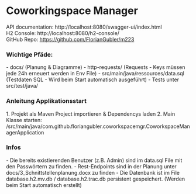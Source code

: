 # Coworkingspace Manager

API documentation: http://localhost:8080/swagger-ui/index.html  
H2 Console: http://localhost:8080/h2-console/  
GitHub Repo: https://github.com/FlorianGubler/m223

<h3>Wichtige Pfäde:</h3>  
- docs/ (Planung & Diagramme)
- http-requests/ (Requests - Keys müssen jede 24h erneuert werden in Env File) 
- src/main/java/ressources/data.sql (Testdaten SQL - Wird beim Start automatisch ausgeführt)
- Tests unter src/test/java/

<h3>Anleitung Applikationsstart</h3>
1. Projekt als Maven Project importieren & Dependencys laden
2. Main Klasse starten: /src/main/java/com.github.floriangubler.coworkspacemgr.CoworkspaceManagerApplication

<h3>Infos</h3>
- Die bereits existierenden Benutzer (z.B. Admin) sind im data.sql File mit den Passwörtern zu finden.
- Rest-Endpoints sind in der Planung unter docs/3_Schnittstellenplanung.docx zu finden
- Die Datenbank ist im File database.h2.mv.db / database.h2.trac.db persistent gespeichert. (Werden beim Start automatisch erstellt)
